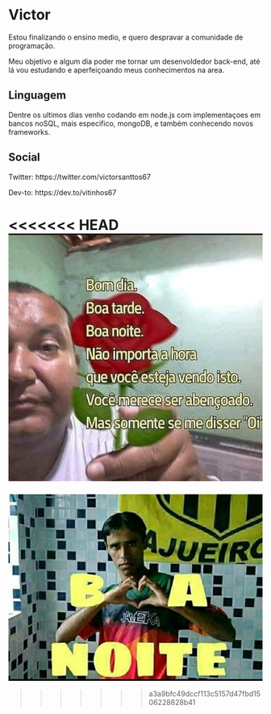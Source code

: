 # Victor 

Estou finalizando o ensino medio, e quero despravar a comunidade de programação.

Meu objetivo e algum dia poder me tornar um desenvoldedor back-end, até lá vou estudando e aperfeiçoando meus conhecimentos na area.

## Linguagem

Dentre os ultimos dias venho codando em node.js com implementaçoes em bancos noSQL, mais especifico, mongoDB, e também conhecendo novos frameworks.

## Social
 <p>Twitter: https://twitter.com/victorsanttos67</p>
 <p>Dev-to: https://dev.to/vitinhos67</p>


<<<<<<< HEAD
![image-daytime-file-5](./uploads/daytime/5.jpg)
=======
![image-nigth-file-8](./uploads/nigth/8.jpg)
>>>>>>> a3a9bfc49dccf113c5157d47fbd1506228828b41
